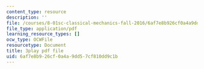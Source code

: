 ```yaml
---
content_type: resource
description: ''
file: /courses/8-01sc-classical-mechanics-fall-2016/6af7e8b926cf0a4a9dd57cf810dd9c1b_2oK7Eb0YZ9U.pdf
file_type: application/pdf
learning_resource_types: []
ocw_type: OCWFile
resourcetype: Document
title: 3play pdf file
uid: 6af7e8b9-26cf-0a4a-9dd5-7cf810dd9c1b
---
```

